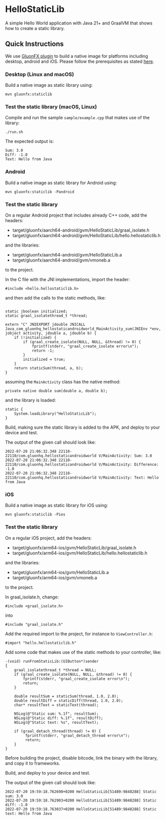 
# HelloStaticLib

A simple Hello World application with Java 21+ and GraalVM that shows how to create a static library.

## Quick Instructions

We use [GluonFX plugin](https://docs.gluonhq.com/) to build a native image for platforms including desktop, android and iOS.
Please follow the prerequisites as stated [here](https://docs.gluonhq.com/#_requirements).

### Desktop (Linux and macOS)

Build a native image as static library using:

    mvn gluonfx:staticlib

### Test the static library (macOS, Linux)

Compile and run the sample `sample/example.cpp` that makes use of the library:

    ./run.sh

The expected output is:

    Sum: 3.0
    Diff: -1.0
    Text: Hello from Java

### Android

Build a native image as static library for Android using:

    mvn gluonfx:staticlib -Pandroid

### Test the static library

On a regular Android project that includes already C++ code, add the headers:

- target/gluonfx/aarch64-android/gvm/HelloStaticLib/graal_isolate.h
- target/gluonfx/aarch64-android/gvm/HelloStaticLib/hello.hellostaticlib.h

and the libraries:

- target/gluonfx/aarch64-android/gvm/HelloStaticLib.a
- target/gluonfx/aarch64-android/gvm/vmoneb.a

to the project.

In the C file with the JNI implementations, import the header:
```
#include <hello.hellostaticlib.h>
```

and then add the calls to the static methods, like:

```

static jboolean initialized;
static graal_isolatethread_t *thread;

extern "C" JNIEXPORT jdouble JNICALL
Java_com_gluonhq_hellostaticandroidworld_MainActivity_sum(JNIEnv *env, jobject activity, jdouble a, jdouble b) {
    if (!initialized) {
        if (graal_create_isolate(NULL, NULL, &thread) != 0) {
            fprintf(stderr, "graal_create_isolate error\n");
            return -1;
        }
        initialized = true;
    }
    return staticSum(thread, a, b);
}
```
assuming the `MainActivity` class has the native method:
```
private native double sum(double a, double b);
```

and the library is loaded:
```
static {
    System.loadLibrary("HelloStaticLib");
}
```

Build, making sure the static library is added to the APK, and deploy to your device and test.

The output of the given call should look like:

```
2022-07-20 21:06:32.348 22110-22110/com.gluonhq.hellostaticandroidworld V/MainActivity: Sum: 3.0
2022-07-20 21:06:32.348 22110-22110/com.gluonhq.hellostaticandroidworld V/MainActivity: Difference: -1.0
2022-07-20 21:06:32.348 22110-22110/com.gluonhq.hellostaticandroidworld V/MainActivity: Text: Hello from Java
```

### iOS

Build a native image as static library for iOS using:

    mvn gluonfx:staticlib -Pios

### Test the static library

On a regular iOS project, add the headers:

- target/gluonfx/arm64-ios/gvm/HelloStaticLib/graal_isolate.h
- target/gluonfx/arm64-ios/gvm/HelloStaticLib/hello.hellostaticlib.h

and the libraries:

- target/gluonfx/arm64-ios/gvm/HelloStaticLib.a
- target/gluonfx/arm64-ios/gvm/vmoneb.a

to the project. 

In graal_isolate.h, change:
```
#include <graal_isolate.h>
```

into

```
#include "graal_isolate.h"
```

Add the required import to the project, for instance to `ViewController.h`:

    #import "hello.hellostaticlib.h"

Add some code that makes use of the static methods to your controller, like:

```
-(void) runFromStaticLib:(UIButton*)sender
{
    graal_isolatethread_t *thread = NULL;
    if (graal_create_isolate(NULL, NULL, &thread) != 0) {
        fprintf(stderr, "graal_create_isolate error\n");
        return;
    }
    
    double resultSum = staticSum(thread, 1.0, 2.0);
    double resultDiff = staticDiff(thread, 1.0, 2.0);
    char* resultText = staticText(thread);

    NSLog(@"Static sum: %.1f", resultSum);
    NSLog(@"Static diff: %.1f", resultDiff);
    NSLog(@"Static text: %s", resultText);
    
    if (graal_detach_thread(thread) != 0) {
         fprintf(stderr, "graal_detach_thread error\n");
         return;
    }
}
```

Before building the project, disable bitcode, link the binary with the library, and copy it to frameworks.

Build, and deploy to your device and test.

The output of the given call should look like:

```
2022-07-20 19:59:18.762690+0200 HelloStaticLib[51489:9848288] Static sum: 3.0
2022-07-20 19:59:18.762903+0200 HelloStaticLib[51489:9848288] Static diff: -1.0
2022-07-20 19:59:18.763037+0200 HelloStaticLib[51489:9848288] Static text: Hello from Java
```